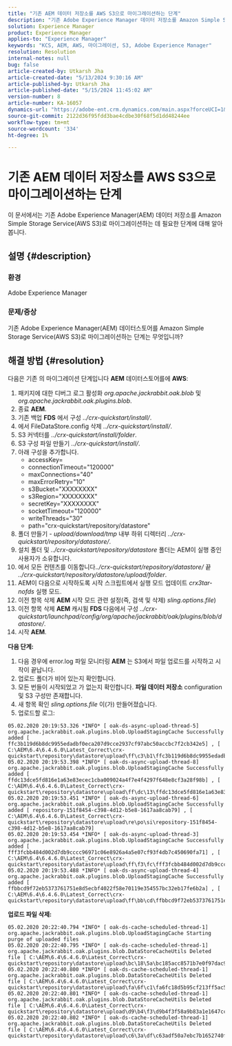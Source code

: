 ```yaml
---
title: "기존 AEM 데이터 저장소를 AWS S3으로 마이그레이션하는 단계"
description: "기존 Adobe Experience Manager 데이터 저장소를 Amazon Simple Storage Service(AWS S3)로 마이그레이션하는 단계에 대해 알아봅니다."
solution: Experience Manager
product: Experience Manager
applies-to: "Experience Manager"
keywords: "KCS, AEM, AWS, 마이그레이션, S3, Adobe Experience Manager"
resolution: Resolution
internal-notes: null
bug: false
article-created-by: Utkarsh Jha
article-created-date: "5/13/2024 9:30:16 AM"
article-published-by: Utkarsh Jha
article-published-date: "5/15/2024 11:45:02 AM"
version-number: 8
article-number: KA-16057
dynamics-url: "https://adobe-ent.crm.dynamics.com/main.aspx?forceUCI=1&pagetype=entityrecord&etn=knowledgearticle&id=4e85f866-0b11-ef11-9f8a-6045bd006704"
source-git-commit: 2122d36f95fdd3bae4cdbe30f68f5d1dd48244ee
workflow-type: tm+mt
source-wordcount: '334'
ht-degree: 1%

---
```


# 기존 AEM 데이터 저장소를 AWS S3으로 마이그레이션하는 단계


이 문서에서는 기존 Adobe Experience Manager(AEM) 데이터 저장소를 Amazon Simple Storage Service(AWS S3)로 마이그레이션하는 데 필요한 단계에 대해 알아봅니다.

## 설명 {#description}


### 환경

Adobe Experience Manager



### 문제/증상

기존 Adobe Experience Manager(AEM) 데이터스토어를 Amazon Simple Storage Service(AWS S3)로 마이그레이션하는 단계는 무엇입니까?


## 해결 방법 {#resolution}


다음은 기존 의 마이그레이션 단계입니다 <b>AEM</b> 데이터스토어를에 <b>AWS</b>:

1. 패키지에 대한 디버그 로그 활성화 *org.apache.jackrabbit.oak.blob* 및 *org.apache.jackrabbit.oak.plugins.blob*.
2. 종료 <b>AEM</b>.
3. 기존 백업 <b>FDS</b> 에서 구성 *../crx-quickstart/install/*.
4. 에서 FileDataStore.config 삭제 *../crx-quickstart/install/*.
5. S3 커넥터를 *../crx-quickstart/install/folder*.
6. S3 구성 파일 만들기 *../crx-quickstart/install/*.
7. 아래 구성을 추가합니다. 
   - accessKey=
   - connectionTimeout=&quot;120000&quot;
   - maxConnections=&quot;40&quot;
   - maxErrorRetry=&quot;10&quot;
   - s3Bucket=&quot;XXXXXXXX&quot;
   - s3Region=&quot;XXXXXXXX&quot;
   - secretKey=&quot;XXXXXXXX&quot;
   - socketTimeout=&quot;120000&quot;
   - writeThreads=&quot;30&quot;
   - path=&quot;crx-quickstart/repository/datastore&quot;
8. 폴더 만들기 - *upload/download/tmp* 내부 하위 디렉터리 *../crx-quickstart/repository/datastore/*.
9. 설치 폴더 및 *../crx-quickstart/repository/datastore* 폴더는 AEM이 실행 중인 사용자가 소유합니다.
10. 에서 모든 컨텐츠를 이동합니다.*./crx-quickstart/repository/datastore/* 끝 *../crx-quickstart/repository/datastore/upload/folder*.
11. AEM이 다음으로 시작하도록 시작 스크립트에서 실행 모드 업데이트 *crx3tar-nofds* 실행 모드.
12. 이전 항목 삭제 <b>AEM </b>시작 모드 관련 설정(즉, 검색 및 삭제) *sling.options.file*)
13. 이전 항목 삭제 <b>AEM </b>캐시됨 <b>FDS </b>다음에서 구성 *../crx-quickstart/launchpad/config/org/apache/jackrabbit/oak/plugins/blob/datastore/*.
14. 시작 <b>AEM</b>.


<b>다음 단계:</b>

1. 다음 경우에 error.log 파일 모니터링 <b>AEM</b> 는 S3에서 파일 업로드를 시작하고 시작이 끝납니다.
2. 업로드 폴더가 비어 있는지 확인합니다.
3. 모든 번들이 시작되었고 가 없는지 확인합니다. <b>파일 데이터 저장소</b> configuration 및 S3 구성만 존재합니다.
4. 새 항목 확인 *sling.options.file* 이(가) 만들어졌습니다.
5. 업로드할 로그:





```
05.02.2020 20:19:53.326 *INFO* [ oak-ds-async-upload-thread-5]  org.apache.jackrabbit.oak.plugins.blob.UploadStagingCache Successfully added [ ffc3b119d6b8dc9955edadbf0eca207d9cce2937cf97abc50accbc7f2cb342e5] , [ C:\AEM\6.4\6.4.6.0\Latest_Correct\crx-quickstart\repository\datastore\upload\ff\c3\b1\ffc3b119d6b8dc9955edadbf0eca207d9cce2937cf97abc50accbc7f2cb342e5] 
05.02.2020 20:19:53.398 *INFO* [ oak-ds-async-upload-thread-8]  org.apache.jackrabbit.oak.plugins.blob.UploadStagingCache Successfully added [ ffdc13dce5fd816e1a63e83ecec1cba009024a4f7e4f4297f648e8cf3a28f98b] , [ C:\AEM\6.4\6.4.6.0\Latest_Correct\crx-quickstart\repository\datastore\upload\ff\dc\13\ffdc13dce5fd816e1a63e83ecec1cba009024a4f7e4f4297f648e8cf3a28f98b] 
05.02.2020 20:19:53.451 *INFO* [ oak-ds-async-upload-thread-6]  org.apache.jackrabbit.oak.plugins.blob.UploadStagingCache Successfully added [ repository-151f8454-c398-4d12-b5e8-1617aa8cab79] , [ C:\AEM\6.4\6.4.6.0\Latest_Correct\crx-quickstart\repository\datastore\upload\re\po\si\repository-151f8454-c398-4d12-b5e8-1617aa8cab79] 
05.02.2020 20:19:53.454 *INFO* [ oak-ds-async-upload-thread-3]  org.apache.jackrabbit.oak.plugins.blob.UploadStagingCache Successfully added [ fff3fcbb484d002d7db9cccc96971c06e8926a4a5e07cf93f4db7c450690fa71] , [ C:\AEM\6.4\6.4.6.0\Latest_Correct\crx-quickstart\repository\datastore\upload\ff\f3\fc\fff3fcbb484d002d7db9cccc96971c06e8926a4a5e07cf93f4db7c450690fa71] 
05.02.2020 20:19:53.488 *INFO* [ oak-ds-async-upload-thread-4]  org.apache.jackrabbit.oak.plugins.blob.UploadStagingCache Successfully added [ ffbbcd9f72eb5373761751e8d5ecbf4022f58e70119e354557bc32eb17fe6b2a] , [ C:\AEM\6.4\6.4.6.0\Latest_Correct\crx-quickstart\repository\datastore\upload\ff\bb\cd\ffbbcd9f72eb5373761751e8d5ecbf4022f58e70119e354557bc32eb17fe6b2a]
```


<b>업로드 파일 삭제:</b>




```
05.02.2020 20:22:40.794 *INFO* [ oak-ds-cache-scheduled-thread-1]  org.apache.jackrabbit.oak.plugins.blob.UploadStagingCache Starting purge of uploaded files
05.02.2020 20:22:40.795 *INFO* [ oak-ds-cache-scheduled-thread-1]  org.apache.jackrabbit.oak.plugins.blob.DataStoreCacheUtils Deleted file [ C:\AEM\6.4\6.4.6.0\Latest_Correct\crx-quickstart\repository\datastore\upload\bc\18\5a\bc185acc8571b7e0f97dac92b0285fe248004909c3d8264e03cfb2a8101bada6] 
05.02.2020 20:22:40.800 *INFO* [ oak-ds-cache-scheduled-thread-1]  org.apache.jackrabbit.oak.plugins.blob.DataStoreCacheUtils Deleted file [ C:\AEM\6.4\6.4.6.0\Latest_Correct\crx-quickstart\repository\datastore\upload\fa\6f\c1\fa6fc18d5b95cf213ff5ac5d9eb0fed7c61310ac2c373ca2cbf187844bf39c24] 
05.02.2020 20:22:40.801 *INFO* [ oak-ds-cache-scheduled-thread-1]  org.apache.jackrabbit.oak.plugins.blob.DataStoreCacheUtils Deleted file [ C:\AEM\6.4\6.4.6.0\Latest_Correct\crx-quickstart\repository\datastore\upload\d9\b4\f3\d9b4f3f58a9b83a1e1647cc23b77d672836171afdccbbbd8726f480b741a4c2e] 
05.02.2020 20:22:40.802 *INFO* [ oak-ds-cache-scheduled-thread-1]  org.apache.jackrabbit.oak.plugins.blob.DataStoreCacheUtils Deleted file [ C:\AEM\6.4\6.4.6.0\Latest_Correct\crx-quickstart\repository\datastore\upload\c6\3a\df\c63adf50a7ebc7b1652740fb8be9b72f5b76d22477f0d411becab2f8eeceb70b]
```

